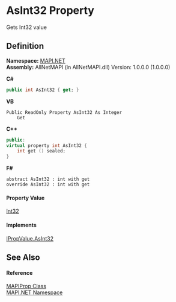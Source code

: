 # AsInt32 Property


Gets Int32 value



## Definition
**Namespace:** <a href="5bef4637-66f8-16d4-e5f4-4d0da57a1538.md">MAPI.NET</a>  
**Assembly:** AllNetMAPI (in AllNetMAPI.dll) Version: 1.0.0.0 (1.0.0.0)

**C#**
``` C#
public int AsInt32 { get; }
```
**VB**
``` VB
Public ReadOnly Property AsInt32 As Integer
	Get
```
**C++**
``` C++
public:
virtual property int AsInt32 {
	int get () sealed;
}
```
**F#**
``` F#
abstract AsInt32 : int with get
override AsInt32 : int with get
```



#### Property Value
<a href="https://learn.microsoft.com/dotnet/api/system.int32" target="_blank" rel="noopener noreferrer">Int32</a>

#### Implements
<a href="a6ab31df-68ac-5b76-60c8-5bc4df53845e.md">IPropValue.AsInt32</a>  


## See Also


#### Reference
<a href="04791c9c-49a6-3b6d-99fa-53509df4be95.md">MAPIProp Class</a>  
<a href="5bef4637-66f8-16d4-e5f4-4d0da57a1538.md">MAPI.NET Namespace</a>  
